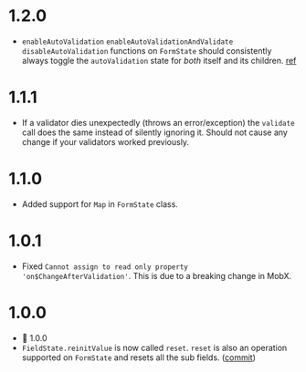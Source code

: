 # 1.2.0
* `enableAutoValidation` `enableAutoValidationAndValidate` `disableAutoValidation` functions on `FormState` should consistently always toggle the `autoValidation` state for *both* itself and its children. [ref](https://github.com/formstate/formstate/issues/67)

# 1.1.1
* If a validator dies unexpectedly (throws an error/exception) the `validate` call does the same instead of silently ignoring it. Should not cause any change if your validators worked previously. 

# 1.1.0
* Added support for `Map` in `FormState` class.

# 1.0.1
* Fixed `Cannot assign to read only property 'on$ChangeAfterValidation'`. This is due to a breaking change in MobX.

# 1.0.0
* 🎉 1.0.0
* `FieldState.reinitValue` is now called `reset`. `reset` is also an operation supported on `FormState` and resets all the sub fields. ([commit](https://github.com/formstate/formstate/commit/5e6eefbe3fd8843740a905d98d6767ee35ad4963))

